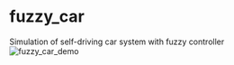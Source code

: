 # fuzzy_car
Simulation of self-driving car system with fuzzy controller
![fuzzy_car_demo](https://imgur.com/JYUuPpV)
